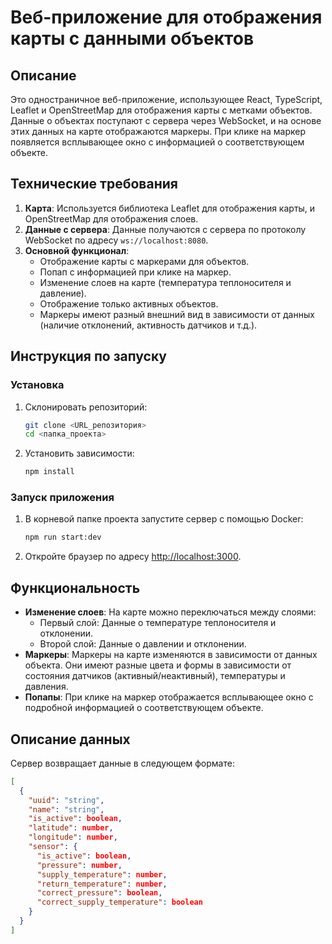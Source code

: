# Веб-приложение для отображения карты с данными объектов

## Описание
Это одностраничное веб-приложение, использующее React, TypeScript, Leaflet и OpenStreetMap для отображения карты с метками объектов. Данные о объектах поступают с сервера через WebSocket, и на основе этих данных на карте отображаются маркеры. При клике на маркер появляется всплывающее окно с информацией о соответствующем объекте.

## Технические требования
1. **Карта**: Используется библиотека Leaflet для отображения карты, и OpenStreetMap для отображения слоев.
2. **Данные с сервера**: Данные получаются с сервера по протоколу WebSocket по адресу `ws://localhost:8080`.
3. **Основной функционал**:
   - Отображение карты с маркерами для объектов.
   - Попап с информацией при клике на маркер.
   - Изменение слоев на карте (температура теплоносителя и давление).
   - Отображение только активных объектов.
   - Маркеры имеют разный внешний вид в зависимости от данных (наличие отклонений, активность датчиков и т.д.).


## Инструкция по запуску

### Установка
1. Склонировать репозиторий:
    ```bash
    git clone <URL_репозитория>
    cd <папка_проекта>
    ```
2. Установить зависимости:
    ```bash
    npm install
    ```

### Запуск приложения
1. В корневой папке проекта запустите сервер с помощью Docker:
    ```bash
    npm run start:dev
    ```


2. Откройте браузер по адресу [http://localhost:3000](http://localhost:3000).

## Функциональность
- **Изменение слоев**: На карте можно переключаться между слоями:
  - Первый слой: Данные о температуре теплоносителя и отклонении.
  - Второй слой: Данные о давлении и отклонении.
- **Маркеры**: Маркеры на карте изменяются в зависимости от данных объекта. Они имеют разные цвета и формы в зависимости от состояния датчиков (активный/неактивный), температуры и давления.
- **Попапы**: При клике на маркер отображается всплывающее окно с подробной информацией о соответствующем объекте.

## Описание данных
Сервер возвращает данные в следующем формате:

```json
[
  {
    "uuid": "string",
    "name": "string",
    "is_active": boolean,
    "latitude": number,
    "longitude": number,
    "sensor": {
      "is_active": boolean,
      "pressure": number,
      "supply_temperature": number,
      "return_temperature": number,
      "correct_pressure": boolean,
      "correct_supply_temperature": boolean
    }
  }
]
